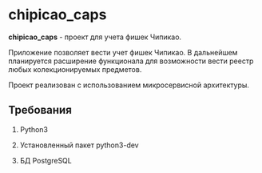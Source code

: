 # chipicao_caps

**chipicao_caps** - проект для учета фишек Чипикао.

Приложение позволяет вести учет фишек Чипикао. В дальнейшем планируется расширение функционала для возможности вести реестр любых колекционируемых предметов.

Проект реализован с использованием микросервисной архитектуры. 

## Требования

1. Python3

2. Установленный пакет python3-dev

3. БД PostgreSQL

